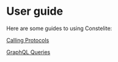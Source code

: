 # User guide


Here are some guides to using Constelite:

[Calling Protocols](calling_protocols.md)

[GraphQL Queries](graphql.md)
